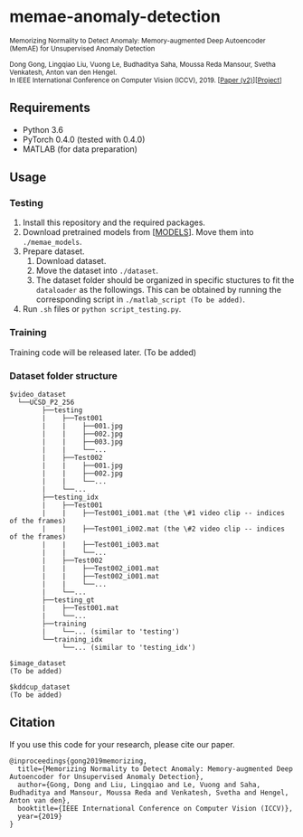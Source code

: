 # memae-anomaly-detection

<small>Memorizing Normality to Detect Anomaly: Memory-augmented Deep Autoencoder (MemAE) for Unsupervised Anomaly Detection 

Dong Gong, Lingqiao Liu, Vuong Le, Budhaditya Saha, Moussa Reda Mansour, Svetha Venkatesh, Anton van den Hengel.  
In IEEE International Conference on Computer Vision (ICCV), 2019.
\[[Paper (v2)](https://arxiv.org/abs/1904.02639)\]\[[Project](https://donggong1.github.io/anomdec-memae.html)\]
</small>

## Requirements
+ Python 3.6
+ PyTorch 0.4.0 (tested with 0.4.0)
+ MATLAB (for data preparation)

## Usage
### Testing
1. Install this repository and the required packages.
2. Download pretrained models from \[[MODELS](https://drive.google.com/drive/folders/1N2DvmZwCKx_8bZWeueJNn9nsh3rQXdTg?usp=sharing)\]. Move them into `./memae_models`.
3. Prepare dataset.
   1) Download dataset.
   2) Move the dataset into `./dataset`. 
   3) The dataset folder should be organized in specific stuctures to fit the `dataloader` as the followings. This can be obtained by running the corresponding script in `./matlab_script (To be added)`.
4. Run `.sh` files or `python script_testing.py`. 

### Training
Training code will be released later. (To be added)

### Dataset folder structure
```
$video_dataset
  └──UCSD_P2_256
        ├──testing
        |    ├──Test001
        |    |    ├──001.jpg
        |    |    ├──002.jpg
        |    |    ├──003.jpg
        |    |    └──...
        |    ├──Test002
        |    |    ├──001.jpg
        |    |    ├──002.jpg
        |    |    └──...
        |    └──...
        ├──testing_idx
        |    ├──Test001
        |    |    ├──Test001_i001.mat (the \#1 video clip -- indices of the frames)
        |    |    ├──Test001_i002.mat (the \#2 video clip -- indices of the frames)
        |    |    ├──Test001_i003.mat
        |    |    └──...
        |    ├──Test002
        |    |    ├──Test002_i001.mat
        |    |    ├──Test002_i001.mat
        |    |    └──...
        |    └──...
        ├──testing_gt
        |    ├──Test001.mat
        |    └──...
        ├──training
        |    └──... (similar to 'testing')
        └──training_idx
             └──... (similar to 'testing_idx')
```

```
$image_dataset
(To be added)
```

```
$kddcup_dataset
(To be added)
```

## Citation
If you use this code for your research, please cite our paper.

```
@inproceedings{gong2019memorizing,
  title={Memorizing Normality to Detect Anomaly: Memory-augmented Deep Autoencoder for Unsupervised Anomaly Detection},
  author={Gong, Dong and Liu, Lingqiao and Le, Vuong and Saha, Budhaditya and Mansour, Moussa Reda and Venkatesh, Svetha and Hengel, Anton van den},
  booktitle={IEEE International Conference on Computer Vision (ICCV)},
  year={2019}
}
```
